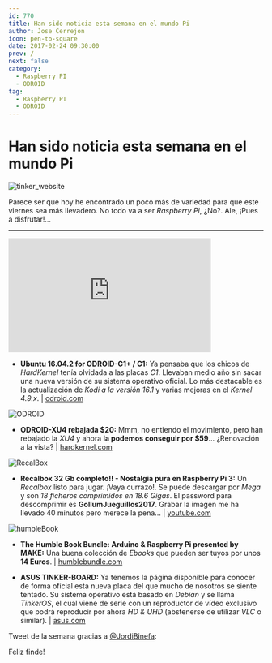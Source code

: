 ```yaml
---
id: 770
title: Han sido noticia esta semana en el mundo Pi
author: Jose Cerrejon
icon: pen-to-square
date: 2017-02-24 09:30:00
prev: /
next: false
category:
  - Raspberry PI
  - ODROID
tag:
  - Raspberry PI
  - ODROID
---
```


# Han sido noticia esta semana en el mundo Pi

![tinker_website](/images/2017/02/tinker_website.png)

Parece ser que hoy he encontrado un poco más de variedad para que este viernes sea más llevadero. No todo va a ser *Raspberry Pi*, ¿No?. Ale, ¡Pues a disfrutar!...

- - -
<iframe width="400" height="225" src="https://www.youtube.com/embed/OB7Nfe_05h4?rel=0" frameborder="0" allowfullscreen></iframe>

* **Ubuntu 16.04.2 for ODROID-C1+ / C1:** Ya pensaba que los chicos de *HardKernel* tenía olvidada a las placas *C1*. Llevaban medio año sin sacar una nueva versión de su sistema operativo oficial. Lo más destacable es la actualización de *Kodi a la versión 16.1* y varias mejoras en el *Kernel 4.9.x*. | [odroid.com](http://odroid.com/dokuwiki/doku.php?id=en:c1_ubuntu_release_note_v2.1)

![ODROID](/images/2015/07/odroid-xu4_02.jpg)

* **ODROID-XU4 rebajada $20:** Mmm, no entiendo el movimiento, pero han rebajado la *XU4* y ahora **la podemos conseguir por $59**... ¿Renovación a la vista? | [hardkernel.com](http://www.hardkernel.com/main/products/prdt_info.php?g_code=G143452239825)

![RecalBox](/images/2015/03/recalbox.png)

* **Recalbox 32 Gb completo!! - Nostalgia pura en Raspberry Pi 3:** Un *Recalbox* listo para jugar. ¡Vaya currazo!. Se puede descargar por *Mega* y son *18 ficheros comprimidos en 18.6 Gigas*. El password para descomprimir es **GollumJueguillos2017**. Grabar la imagen me ha llevado 40 minutos pero merece la pena... | [youtube.com](https://www.youtube.com/watch?v=hVj9mmlZ-Hg)

![humbleBook](/images/2017/02/humbleBook.png)

* **The Humble Book Bundle: Arduino & Raspberry Pi presented by MAKE:** Una buena colección de *Ebooks* que pueden ser tuyos por unos **14 Euros**.  | [humblebundle.com](https://www.humblebundle.com/books/make-arduino-and-raspberry-pi)

* **ASUS TINKER-BOARD:** Ya tenemos la página disponible para conocer de forma oficial esta nueva placa del que mucho de nosotros se siente tentado. Su sistema operativo está basado en *Debian* y se llama *TinkerOS*, el cual viene de serie con un reproductor de vídeo exclusivo que podrá reproducir por ahora *HD & UHD* (abstenerse de utilizar *VLC* o similar). | [asus.com](https://www.asus.com/uk/Single-board-Computer/TINKER-BOARD/)

Tweet de la semana gracias a [@JordiBinefa](https://twitter.com/JordiBinefa/):




Feliz finde!